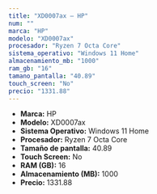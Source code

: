 ```yaml
---
title: "XD0007ax — HP"
num: ""
marca: "HP"
modelo: "XD0007ax"
procesador: "Ryzen 7 Octa Core"
sistema_operativo: "Windows 11 Home"
almacenamiento_mb: "1000"
ram_gb: "16"
tamano_pantalla: "40.89"
touch_screen: "No"
precio: "1331.88"
---
```

<ul>
<li><strong>Marca:</strong> HP</li>
<li><strong>Modelo:</strong> XD0007ax</li>
<li><strong>Sistema Operativo:</strong> Windows 11 Home</li>
<li><strong>Procesador:</strong> Ryzen 7 Octa Core </li>
<li><strong>Tamaño de pantalla:</strong> 40.89</li>
<li><strong>Touch Screen:</strong> No</li>
<li><strong>RAM (GB):</strong> 16</li>
<li><strong>Almacenamiento (MB):</strong> 1000</li>
<li><strong>Precio:</strong> 1331.88</li>
</ul>